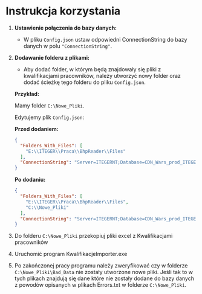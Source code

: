 # Instrukcja korzystania

1. **Ustawienie połączenia do bazy danych:**
   - W pliku `Config.json` ustaw odpowiedni ConnectionString do bazy danych w polu `"ConnectionString"`.

2. **Dodawanie folderu z plikami:**
   - Aby dodać folder, w którym będą znajdowały się pliki z kwalifikacjami pracowników, należy utworzyć nowy folder oraz dodać ścieżkę tego folderu do pliku `Config.json`.
   
   **Przykład:**
   
   Mamy folder `C:\Nowe_Pliki`.

   Edytujemy plik `Config.json`:

   **Przed dodaniem:**
   ```json
   {
     "Folders_With_Files": [
       "E:\\ITEGER\\Praca\\BhpReader\\Files"
     ],
     "ConnectionString": "Server=ITEGERNT;Database=CDN_Wars_prod_ITEGER;User Id=sa;Password=cdn;Encrypt=True;TrustServerCertificate=True;"
   }
   ```
    **Po dodaniu:**
   ```json
   {
     "Folders_With_Files": [
       "E:\\ITEGER\\Praca\\BhpReader\\Files",
       "C:\\Nowe_Pliki"
     ],
     "ConnectionString": "Server=ITEGERNT;Database=CDN_Wars_prod_ITEGER;User Id=sa;Password=cdn;Encrypt=True;TrustServerCertificate=True;"
   }
   ```
3. Do folderu `C:\Nowe_Pliki` przekopiuj pliki excel z Kwalifikacjami pracowników
4. Uruchomić program KwalifikacjeImporter.exe
5. Po zakończonej pracy programu należy zweryfikować czy w folderze `C:\Nowe_Pliki\Bad_Data` nie zostały utworzone nowe pliki. Jeśli tak to w tych plikach znajdują się dane które nie zostały dodane do bazy danych z powodów opisanych w plikach Errors.txt w folderze `C:\Nowe_Pliki`.

